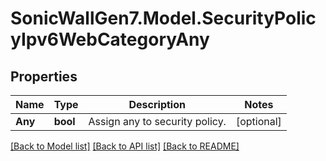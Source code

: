 # SonicWallGen7.Model.SecurityPolicyIpv6WebCategoryAny

## Properties

Name | Type | Description | Notes
------------ | ------------- | ------------- | -------------
**Any** | **bool** | Assign any to security policy. | [optional] 

[[Back to Model list]](../README.md#documentation-for-models) [[Back to API list]](../README.md#documentation-for-api-endpoints) [[Back to README]](../README.md)


